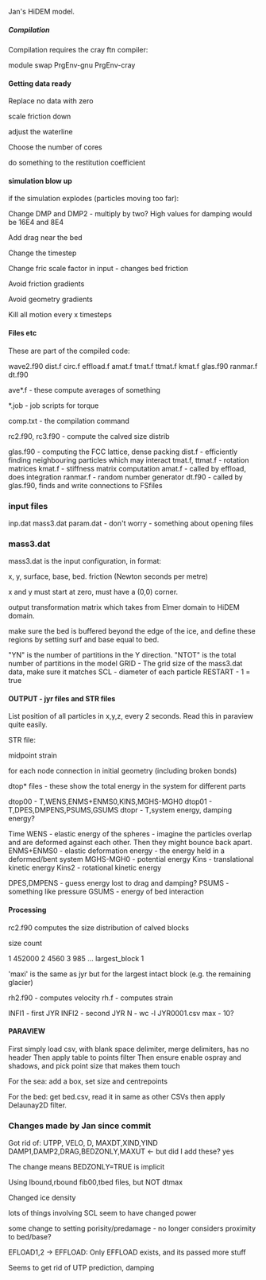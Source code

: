 Jan's HiDEM model.

##### Compilation ####

Compilation requires the cray ftn compiler:

module swap PrgEnv-gnu PrgEnv-cray

#### Getting data ready ####

Replace no data with zero

scale friction down 

adjust the waterline

Choose the number of cores

do something to the restitution coefficient

#### simulation blow up ####

if the simulation explodes (particles moving too far):

Change DMP and DMP2 - multiply by two? High values for damping would be 16E4 and 8E4

Add drag near the bed

Change the timestep

Change fric scale factor in input - changes bed friction

Avoid friction gradients

Avoid geometry gradients

Kill all motion every x timesteps



#### Files etc ####

These are part of the compiled code:

wave2.f90
dist.f
circ.f
effload.f
amat.f
tmat.f
ttmat.f
kmat.f
glas.f90
ranmar.f
dt.f90

ave*.f - these compute averages of something

*.job - job scripts for torque

comp.txt - the compilation command

rc2.f90, rc3.f90 - compute the calved size distrib

glas.f90 - computing the FCC lattice, dense packing
dist.f - efficiently finding neighbouring particles which may interact
tmat.f, ttmat.f - rotation matrices
kmat.f - stiffness matrix computation
amat.f - called by effload, does integration
ranmar.f - random number generator
dt.f90 - called by glas.f90, finds and write connections to FSfiles

### input files ###

inp.dat
mass3.dat
param.dat - don't worry - something about opening files

### mass3.dat ####

mass3.dat is the input configuration, in format:

x, y, surface, base, bed. friction (Newton seconds per metre) 

x and y must start at zero, must have a (0,0) corner.

output transformation matrix which takes from Elmer domain to HiDEM domain.

make sure the bed is buffered beyond the edge of the ice, and define these regions by setting surf and base equal to bed.


"YN" is the number of partitions in the Y direction.
"NTOT" is the total number of partitions in the model
GRID - The grid size of the mass3.dat data, make sure it matches
SCL - diameter of each particle
RESTART - 1 = true



#### OUTPUT - jyr files and STR files ####

List position of all particles in x,y,z, every 2 seconds.
Read this in paraview quite easily.

STR file:

midpoint
strain

for each node connection in initial geometry (including broken bonds)


dtop* files - these show the total energy in the system for different parts

dtop00 - T,WENS,ENMS+ENMS0,KINS,MGHS-MGH0
dtop01 - T,DPES,DMPENS,PSUMS,GSUMS
dtopr  - T,system energy, damping energy?

Time
WENS - elastic energy of the spheres - imagine the particles overlap and are deformed against each other. Then they might bounce back apart.
ENMS+ENMS0 - elastic deformation energy - the energy held in a deformed/bent system
MGHS-MGH0 - potential energy
Kins - translational kinetic energy
Kins2 - rotational kinetic energy

DPES,DMPENS - guess energy lost to drag and damping?
PSUMS - something like pressure
GSUMS - energy of bed interaction


#### Processing ####

rc2.f90 computes the size distribution of calved blocks

size  count

1  452000
2  4560
3  985
...
largest_block 1

'maxi' is the same as jyr but for the largest intact block (e.g. the remaining glacier)

rh2.f90 - computes velocity
rh.f - computes strain


INFI1 - first JYR
INFI2 - second JYR
N - wc -l JYR0001.csv
max - 10?

#### PARAVIEW ####

First simply load csv, with blank space delimiter, merge delimiters, has no header
Then apply table to points filter
Then ensure enable ospray and shadows, and pick point size that makes them touch

For the sea: add a box, set size and centrepoints

For the bed: get bed.csv, read it in same as other CSVs
then apply Delaunay2D filter.



### Changes made by Jan since commit ###

Got rid of: UTPP, VELO, D, MAXDT,XIND,YIND
DAMP1,DAMP2,DRAG,BEDZONLY,MAXUT  <- but did I add these? yes

The change means BEDZONLY=TRUE is implicit

Using lbound,rbound fib00,tbed files, but NOT dtmax

Changed ice density

lots of things involving SCL seem to have changed power

some change to setting porisity/predamage - no longer considers proximity to bed/base?

EFLOAD1,2 -> EFFLOAD: Only EFFLOAD exists, and its passed more stuff

Seems to get rid of UTP prediction, damping
